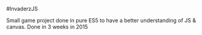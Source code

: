 #InvaderzJS

Small game project done in pure ES5 to have a better understanding of JS & canvas.
Done in 3 weeks in 2015
